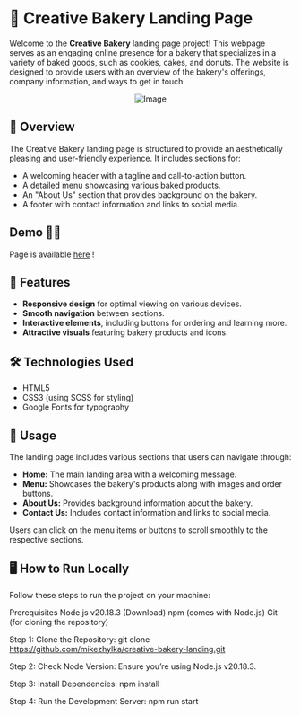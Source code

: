 # 🎂 Creative Bakery Landing Page

Welcome to the **Creative Bakery** landing page project! This webpage serves as an engaging online presence for a bakery that specializes in a variety of baked goods, such as cookies, cakes, and donuts. The website is designed to provide users with an overview of the bakery's offerings, company information, and ways to get in touch.

<div style="text-align: center;">
    <img src="https://github.com/user-attachments/assets/f11004ad-6f24-425d-9583-2db24108c8c7" alt="Image" />
</div>

## 🎉 Overview

The Creative Bakery landing page is structured to provide an aesthetically pleasing and user-friendly experience. It includes sections for:

- A welcoming header with a tagline and call-to-action button.
- A detailed menu showcasing various baked products.
- An "About Us" section that provides background on the bakery.
- A footer with contact information and links to social media.

## Demo 🧑‍🔧

Page is available [here](https://mikezhylka.github.io/creative-bakery-landing/) !

## 🚀 Features

- **Responsive design** for optimal viewing on various devices.
- **Smooth navigation** between sections.
- **Interactive elements**, including buttons for ordering and learning more.
- **Attractive visuals** featuring bakery products and icons.

## 🛠️ Technologies Used

- HTML5
- CSS3 (using SCSS for styling)
- Google Fonts for typography

## 🍰 Usage

The landing page includes various sections that users can navigate through:

- **Home:** The main landing area with a welcoming message.
- **Menu:** Showcases the bakery's products along with images and order buttons.
- **About Us:** Provides background information about the bakery.
- **Contact Us:** Includes contact information and links to social media.

Users can click on the menu items or buttons to scroll smoothly to the respective sections.

## 🖥️ How to Run Locally
Follow these steps to run the project on your machine:

Prerequisites
Node.js v20.18.3 (Download)
npm (comes with Node.js)
Git (for cloning the repository)

Step 1: Clone the Repository:
git clone https://github.com/mikezhylka/creative-bakery-landing.git

Step 2: Check Node Version:
Ensure you’re using Node.js v20.18.3.

Step 3: Install Dependencies:
npm install

Step 4: Run the Development Server:
npm run start

